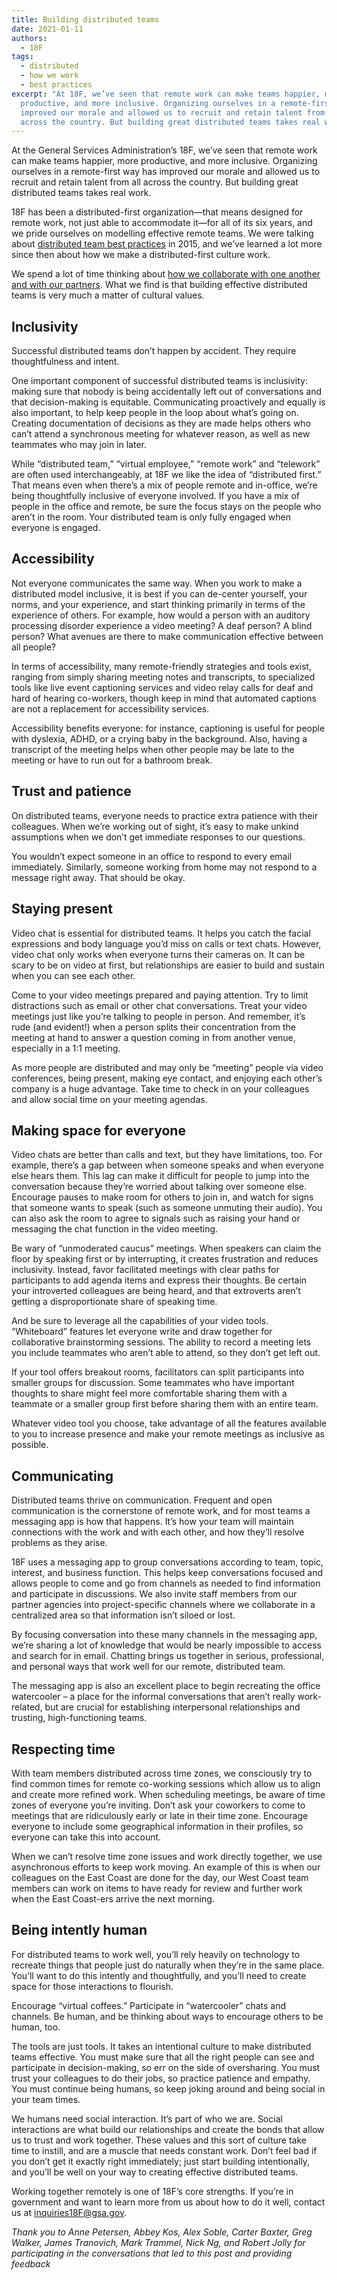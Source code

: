 ```yaml
---
title: Building distributed teams
date: 2021-01-11
authors:
  - 18F
tags:
  - distributed
  - how we work
  - best practices
excerpt: "At 18F, we’ve seen that remote work can make teams happier, more
  productive, and more inclusive. Organizing ourselves in a remote-first way has
  improved our morale and allowed us to recruit and retain talent from all
  across the country. But building great distributed teams takes real work. "
---
```

At the General Services Administration’s 18F, we’ve seen that remote work can make teams happier, more productive, and more inclusive. Organizing ourselves in a remote-first way has improved our morale and allowed us to recruit and retain talent from all across the country. But building great distributed teams takes real work. 

18F has been a distributed-first organization—that means designed for remote work, not just able to accommodate it—for all of its six years, and we pride ourselves on modelling effective remote teams. We were talking about [distributed team best practices](https://18f.gsa.gov/2015/10/15/best-practices-for-distributed-teams/) in 2015, and we’ve learned a lot more since then about how we make a distributed-first culture work.

We spend a lot of time thinking about [how we collaborate with one another and with our partners](https://handbook.tts.gsa.gov/how-we-collaborate/). What we find is that building effective distributed teams is very much a matter of cultural values. 

## Inclusivity

Successful distributed teams don’t happen by accident. They require thoughtfulness and intent. 

One important component of successful distributed teams is inclusivity: making sure that nobody is being accidentally left out of conversations and that decision-making is equitable. Communicating proactively and equally is also important, to help keep people in the loop about what’s going on. Creating documentation of decisions as they are made helps others who can’t attend a synchronous meeting for whatever reason, as well as new teammates who may join in later.

While “distributed team,” “virtual employee,” “remote work” and “telework” are often used interchangeably, at 18F we like the idea of “distributed first.” That means even when there’s a mix of people remote and in-office, we’re being thoughtfully inclusive of everyone involved. If you have a mix of people in the office and remote, be sure the focus stays on the people who aren’t in the room. Your distributed team is only fully engaged when everyone is engaged.

## Accessibility

Not everyone communicates the same way. When you work to make a distributed model inclusive, it is best if you can de-center yourself, your norms, and your experience, and start thinking primarily in terms of the experience of others. For example, how would a person with an auditory processing disorder experience a video meeting? A deaf person? A blind person? What avenues are there to make communication effective between all people?

In terms of accessibility, many remote-friendly strategies and tools exist, ranging from simply sharing meeting notes and transcripts, to specialized tools like live event captioning services and video relay calls for deaf and hard of hearing co-workers, though keep in mind that automated captions are not a replacement for accessibility services. 

Accessibility benefits everyone: for instance, captioning is useful for people with dyslexia, ADHD, or a crying baby in the background. Also, having a transcript of the meeting helps when other people may be late to the meeting or have to run out for a bathroom break.

## Trust and patience

On distributed teams, everyone needs to practice extra patience with their colleagues. When we’re working out of sight, it’s easy to make unkind assumptions when we don’t get immediate responses to our questions. 

You wouldn’t expect someone in an office to respond to every email immediately. Similarly, someone working from home may not respond to a message right away. That should be okay.

## Staying present

Video chat is essential for distributed teams. It helps you catch the facial expressions and body language you’d miss on calls or text chats. However, video chat only works when everyone turns their cameras on. It can be scary to be on video at first, but relationships are easier to build and sustain when you can see each other. 

Come to your video meetings prepared and paying attention. Try to limit distractions such as email or other chat conversations. Treat your video meetings just like you’re talking to people in person. And remember, it’s rude (and evident!) when a person splits their concentration from the meeting at hand to answer a question coming in from another venue, especially in a 1:1 meeting.

As more people are distributed and may only be “meeting” people via video conferences, being present, making eye contact, and enjoying each other’s company is a huge advantage. Take time to check in on your colleagues and allow social time on your meeting agendas. 

## Making space for everyone

Video chats are better than calls and text, but they have limitations, too. For example, there’s a gap between when someone speaks and when everyone else hears them. This lag can make it difficult for people to jump into the conversation because they’re worried about talking over someone else. Encourage pauses to make room for others to join in, and watch for signs that someone wants to speak (such as someone unmuting their audio). You can also ask the room to agree to signals such as raising your hand or messaging the chat function in the video meeting. 

Be wary of “unmoderated caucus” meetings. When speakers can claim the floor by speaking first or by interrupting, it creates frustration and reduces inclusivity. Instead, favor facilitated meetings with clear paths for participants to add agenda items and express their thoughts. Be certain your introverted colleagues are being heard, and that extroverts aren’t getting a disproportionate share of speaking time. 

And be sure to leverage all the capabilities of your video tools. “Whiteboard” features let everyone write and draw together for collaborative brainstorming sessions. The ability to record a meeting lets you include teammates who aren’t able to attend, so they don’t get left out. 

If your tool offers breakout rooms, facilitators can split participants into smaller groups for discussion. Some teammates who have important thoughts to share might feel more comfortable sharing them with a teammate or a smaller group first before sharing them with an entire team. 

Whatever video tool you choose, take advantage of all the features available to you to increase presence and make your remote meetings as inclusive as possible.

## Communicating

Distributed teams thrive on communication. Frequent and open communication is the cornerstone of remote work, and for most teams a messaging app is how that happens. It’s how your team will maintain connections with the work and with each other, and how they’ll resolve problems as they arise. 

18F uses a messaging app to group conversations according to team, topic, interest, and business function. This helps keep conversations focused and allows people to come and go from channels as needed to find information and participate in discussions. We also invite staff members from our partner agencies into project-specific channels where we collaborate in a centralized area so that information isn’t siloed or lost. 

By focusing conversation into these many channels in the messaging app, we’re sharing a lot of knowledge that would be nearly impossible to access and search for in email. Chatting brings us together in serious, professional, and personal ways that work well for our remote, distributed team. 

The messaging app is also an excellent place to begin recreating the office watercooler – a place for the informal conversations that aren’t really work-related, but are crucial for establishing interpersonal relationships and trusting, high-functioning teams. 

## Respecting time

With team members distributed across time zones, we consciously try to find common times for remote co-working sessions which allow us to align and create more refined work. When scheduling meetings, be aware of time zones of everyone you’re inviting. Don’t ask your coworkers to come to meetings that are ridiculously early or late in their time zone. Encourage everyone to include some geographical information in their profiles, so everyone can take this into account.

When we can’t resolve time zone issues and work directly together, we use asynchronous efforts to keep work moving. An example of this is when our colleagues on the East Coast are done for the day, our West Coast team members can work on items to have ready for review and further work when the East Coast-ers arrive the next morning. 

## Being intently human

For distributed teams to work well, you’ll rely heavily on technology to recreate things that people just do naturally when they’re in the same place. You’ll want to do this intently and thoughtfully, and you’ll need to create space for those interactions to flourish.

Encourage “virtual coffees.” Participate in “watercooler” chats and channels. Be human, and be thinking about ways to encourage others to be human, too.

The tools are just tools. It takes an intentional culture to make distributed teams effective. You must make sure that all the right people can see and participate in decision-making, so err on the side of oversharing. You must trust your colleagues to do their jobs, so practice patience and empathy. You must continue being humans, so keep joking around and being social in your team times.

We humans need social interaction. It’s part of who we are. Social interactions are what build our relationships and create the bonds that allow us to trust and work together. These values and this sort of culture take time to instill, and are a muscle that needs constant work. Don’t feel bad if you don’t get it exactly right immediately; just start building intentionally, and you’ll be well on your way to creating effective distributed teams.

Working together remotely is one of 18F’s core strengths. If you’re in government and want to learn more from us about how to do it well, contact us at inquiries18F@gsa.gov.

*Thank you to Anne Petersen, Abbey Kos, Alex Soble, Carter Baxter, Greg Walker, James Tranovich, Mark Trammel, Nick Ng, and Robert Jolly for participating in the conversations that led to this post and providing feedback*
